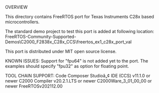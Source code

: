 
OVERVIEW

This directory contains FreeRTOS port for Texas Instruments C28x based microcontrollers.

The standard demo project to test this port is added at following location:
FreeRTOS-Community-Supported-Demos\C2000_F2838x_C28x_CCS\freertos_ex1_c28x_port_val

This port is distributed under MIT open source license.

KNOWN ISSUES:
Support for "fpu64" is not added yet to the port. The examples should specify "fpu32" as option for floating point.

TOOL CHAIN SUPPORT:
Code Composer Studioâ„¢ IDE (CCS) v11.1.0 or newer
C2000 Compiler v20.2.1.LTS or newer
C2000Ware_3_01_00_00 or newer
FreeRTOSv202112.00

